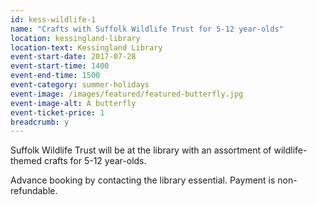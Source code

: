 ```yaml
---
id: kess-wildlife-1
name: "Crafts with Suffolk Wildlife Trust for 5-12 year-olds"
location: kessingland-library
location-text: Kessingland Library
event-start-date: 2017-07-28
event-start-time: 1400
event-end-time: 1500
event-category: summer-holidays
event-image: /images/featured/featured-butterfly.jpg
event-image-alt: A butterfly
event-ticket-price: 1
breadcrumb: y
---
```


Suffolk Wildlife Trust will be at the library with an assortment of wildlife-themed crafts for 5-12 year-olds.

Advance booking by contacting the library essential. Payment is non-refundable.
